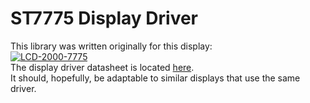 # ST7775 Display Driver
This library was written originally for this display:  
[![LCD-2000-7775](http://www.inhaos.com/uploadfile/101/LCD-2000-7775-400x400-1.jpg)](http://www.inhaos.com/product_info.php?products_id=77)  
The display driver datasheet is located [here](http://www.inhaos.com/uploadfile/otherpic/ST7775.pdf).  
It should, hopefully, be adaptable to similar displays that use the same driver.
